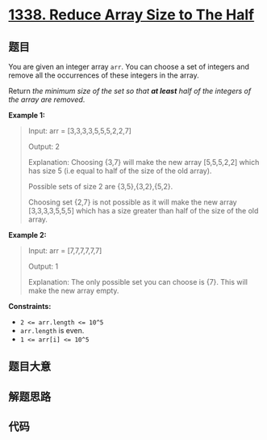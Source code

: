 # [1338. Reduce Array Size to The Half](https://leetcode.com/problems/reduce-array-size-to-the-half/)

## 题目

You are given an integer array `arr`. You can choose a set of integers and
remove all the occurrences of these integers in the array.

Return _the minimum size of the set so that **at least** half of the integers
of the array are removed_.

**Example 1:**

> Input: arr = [3,3,3,3,5,5,5,2,2,7]
>
> Output: 2
>
> Explanation: Choosing {3,7} will make the new array [5,5,5,2,2] which has size 5 (i.e equal to half of the size of the old array).
>
> Possible sets of size 2 are {3,5},{3,2},{5,2}.
>
> Choosing set {2,7} is not possible as it will make the new array [3,3,3,3,5,5,5] which has a size greater than half of the size of the old array.

**Example 2:**

> Input: arr = [7,7,7,7,7,7]
>
> Output: 1
>
> Explanation: The only possible set you can choose is {7}. This will make the new array empty.

**Constraints:**

- `2 <= arr.length <= 10^5`
- `arr.length` is even.
- `1 <= arr[i] <= 10^5`

## 题目大意

## 解题思路

## 代码

```javascript

```
